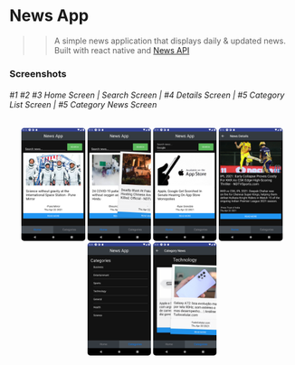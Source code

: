 # News App

> > A simple news application that displays daily & updated news.  
> > Built with react native and [News API](https://newsapi.org/)

### Screenshots

<div>
<h6>
#1 #2 #3 Home Screen | Search Screen | #4 Details Screen | #5 Category List Screen | #5 Category News Screen
</h6>
</div>

<div align="center">
<img src="assets/screenshots/Screenshot_1619059383.png" style="border-radius:5px;" alt="Home" height="200">
<img src="assets/screenshots/Screenshot_1619059410.png" style="border-radius:5px;" alt="Category" height="200">
<img src="assets/screenshots/Screenshot_1619059796.png" style="border-radius:5px;" alt="Details" height="200">
<img src="assets/screenshots/Screenshot_1619059425.png" style="border-radius:5px;" alt="Search" height="200">
<img src="assets/screenshots/Screenshot_1619059806.png" style="border-radius:5px;" alt="Details" height="200">
<img src="assets/screenshots/Screenshot_1619059818.png" style="border-radius:5px;" alt="Details" height="200">
</div>
